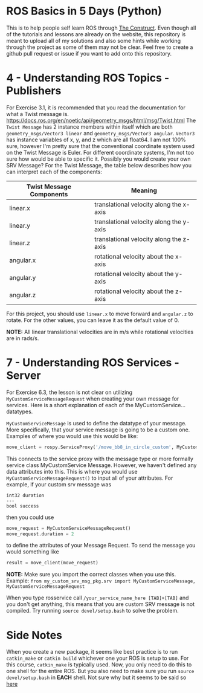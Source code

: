 # ROS Basics in 5 Days (Python)
This is to help people self learn ROS through [The Construct](https://www.theconstruct.ai/). Even though all of the tutorials and lessons are already on the website, this repository is meant to upload all of my solutions and also some hints while working through the project as some of them may not be clear. Feel free to create a github pull request or issue if you want to add onto this repository.

# 4 - Understanding ROS Topics - Publishers
For Exercise 3.1, it is recommended that you read the documentation for what a Twist message is. https://docs.ros.org/en/noetic/api/geometry_msgs/html/msg/Twist.html The `Twist Message` has 2 instance members within itself which are both `geometry_msgs/Vector3 linear` and `geometry_msgs/Vector3 angular`. `Vector3` has instance variables of x, y, and z which are all float64. I am not 100% sure, however I'm pretty sure that the conventional coordinate system used on the Twist Message is Euler. For different coordinate systems, I'm not too sure how would be able to specific it. Possibly you would create your own SRV Message? For the Twist Message, the table below describes how you can interpret each of the components:

| Twist Message Components   | Meaning |
| -------- | ------- |
| linear.x  |  translational velocity along the x-axis    |
| linear.y | translational velocity along the y-axis     |
| linear.z | translational velocity along the z-axis     |
| angular.x    |  rotational velocity about the x-axis    |
| angular.y    | rotational velocity about the y-axis    |
| angular.z    | rotational velocity about the z-axis    |

For this project, you should use `linear.x` to move forward and `angular.z` to rotate. For the other values, you can leave it as the default value of 0.

**NOTE:** All linear translational velocities are in m/s while rotational velocities are in rads/s.

# 7 - Understanding ROS Services - Server
For Exercise 6.3, the lesson is not clear on utilizing `MyCustomServiceMessageRequest` when creating your own message for services. Here is a short explanation of each of the MyCustomService... datatypes.

`MyCustomServiceMessage` is used to define the datatype of your message. More specifically, that your service message is going to be a custom one. Examples of where you would use this would be like:
```py
move_client = rospy.ServiceProxy('/move_bb8_in_circle_custom', MyCustomServiceMessage)
```
This connects to the service proxy with the message type or more formally service class MyCustomService Message. However, we haven't defined any data attributes into this. This is where you would use `MyCustomServiceMessageRequest()` to input all of your attributes. For example, if your custom srv message was 
```
int32 duration
---
bool success
```
then you could use 
```py
move_request = MyCustomServiceMessageRequest()
move_request.duration = 2
```
to define the attributes of your Message Request. To send the message you would something like 
```py
result = move_client(move_request)
```
**NOTE:** Make sure you import the correct classes when you use this. Example: `from my_custom_srv_msg_pkg.srv import MyCustomServiceMessage, MyCustomServiceMessageRequest `

When you type rosservice call `/your_service_name_here [TAB]+[TAB]` and you don't get anything, this means that you are custom SRV message is not compiled. Try running `source devel/setup.bash` to solve the problem.

# Side Notes
When you create a new package, it seems like best practice is to run `catkin_make` or `catkin build` whichever one your ROS is setup to use. For this course, `catkin_make` is typically used. Now, you only need to do this to one shell for the entire ROS. But you also need to make sure you run `source devel/setup.bash` in __**EACH**__ shell. Not sure why but it seems to be said so [here](https://get-help.theconstruct.ai/t/error-cannot-load-message-class-for-package-message-are-your-messages-built/55)